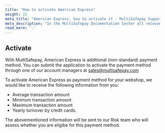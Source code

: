 ```yaml
---
title: "How to activate American Express"
weight: 22
meta_title: "American Express, how to activate it - MultiSafepay Support"
meta_description: "In the MultiSafepay Documentation Center all relevant information regarding our Plugins and API. As well as Support pages for Payment Method, Tools and General Questions. You can also find the contact details of our Support Team and Integration Team."
read_more: '.'
---
```

## Activate

With MultiSafepay, American Express is additional (non-standard) payment method. You can submit the application to activate the payment method through one of our account managers at <sales@multisafepay.com>

To activate American Express as payment method for your webshop, we would like to receive the following information from you:

* Average transaction amount
* Minimum transaction amount
* Maximum transaction amount
* Yearly turnover by credit cards.

The abovementioned information will be sent to our Risk team who will assess whether you are eligibe for this payment method.
